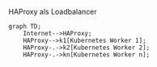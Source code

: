 HAProxy als Loadbalancer

``` mermaid
graph TD;
    Internet-->HAProxy;
	HAProxy-->k1[Kubernetes Worker 1];
	HAProxy-.->k2[Kubernetes Worker 2];
	HAProxy-.->kn[Kubernetes Worker n];
```